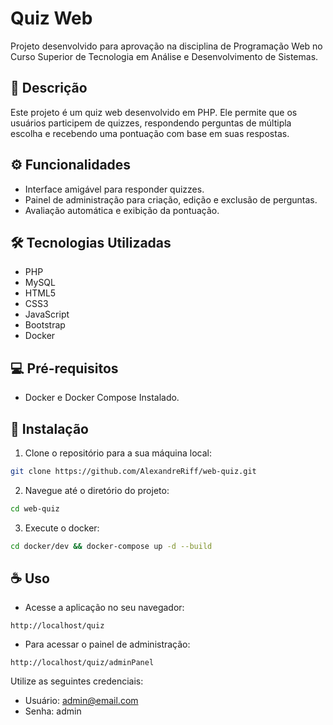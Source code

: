 # Quiz Web

Projeto desenvolvido para aprovação na disciplina de Programação Web no Curso Superior de Tecnologia em Análise e Desenvolvimento de Sistemas.

## 📖 Descrição

Este projeto é um quiz web desenvolvido em PHP. Ele permite que os usuários participem de quizzes, respondendo perguntas de múltipla escolha e recebendo uma pontuação com base em suas respostas.

## ⚙️ Funcionalidades

- Interface amigável para responder quizzes.
- Painel de administração para criação, edição e exclusão de perguntas.
- Avaliação automática e exibição da pontuação.

## 🛠️ Tecnologias Utilizadas

- PHP
- MySQL
- HTML5
- CSS3
- JavaScript
- Bootstrap
- Docker

## 💻 Pré-requisitos

- Docker e Docker Compose Instalado.

## 🚀 Instalação

1. Clone o repositório para a sua máquina local:

```bash
git clone https://github.com/AlexandreRiff/web-quiz.git
```

2. Navegue até o diretório do projeto:

```bash
cd web-quiz
```

3. Execute o docker:

```bash
cd docker/dev && docker-compose up -d --build
```

## ☕️ Uso

- Acesse a aplicação no seu navegador:

```
http://localhost/quiz
```

- Para acessar o painel de administração:

```
http://localhost/quiz/adminPanel
```

Utilize as seguintes credenciais:

- Usuário: admin@email.com
- Senha: admin
